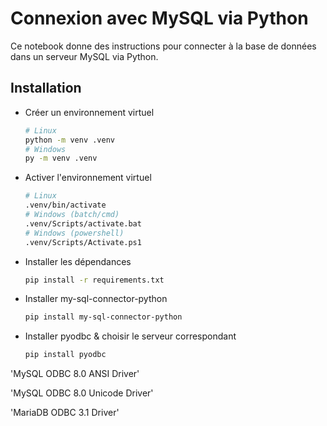 # Connexion avec MySQL via Python

Ce notebook donne des instructions pour connecter à la base de données dans un serveur MySQL via Python.

## Installation
- Créer un environnement virtuel
    ```bash
    # Linux
    python -m venv .venv
    # Windows
    py -m venv .venv
    ```
- Activer l'environnement virtuel
    ```bash
    # Linux
    .venv/bin/activate
    # Windows (batch/cmd)
    .venv/Scripts/activate.bat
    # Windows (powershell)
    .venv/Scripts/Activate.ps1
    ```
- Installer les dépendances
    ```bash
    pip install -r requirements.txt
    ```

- Installer my-sql-connector-python
    ```bash
    pip install my-sql-connector-python
    ```
- Installer pyodbc & choisir le serveur correspondant
    ```bash
    pip install pyodbc
    ```
'MySQL ODBC 8.0 ANSI Driver'

'MySQL ODBC 8.0 Unicode Driver'

'MariaDB ODBC 3.1 Driver'
